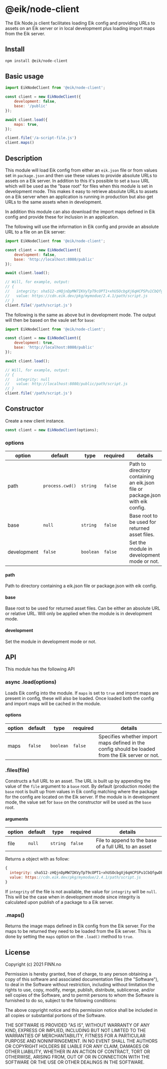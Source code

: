 # @eik/node-client

The Eik Node.js client facilitates loading Eik config and providing URLs to assets on an Eik server or in local development plus loading import maps from the Eik server.

## Install

```sh
npm install @eik/node-client
```

## Basic usage

```js
import EikNodeClient from '@eik/node-client';

const client = new EikNodeClient({
    development: false,
    base: '/public'
});

await client.load({
    maps: true,
});

client.file('/a-script-file.js')
client.maps()
```

## Description

This module will load Eik config from either an `eik.json` file or from values set in `package.json` and then use these values to provide absolute URLs to assets on a Eik server. In addition to this it's possible to set a `base` URL which will be used as the "base root" for files when this module is set in development mode. This makes it easy to retrieve absolute URLs to assets on a Eik server when an application is running in production but also get URLs to the same assets when in development.

In addition this module can also download the import maps defined in Eik config and provide these for inclusion in an application.

The following will use the information in Eik config and provide an absolute URL to a file on an Eik server:

```js
import EikNodeClient from '@eik/node-client';

const client = new EikNodeClient({
    development: false,
    base: 'http://localhost:8080/public'        
});

await client.load();

// Will, for example, output: 
// {
//   integrity: sha512-zHQjnDpMW7IKVyTpT9cOPT1+xhUSOcbgXj6qHCPSPu1CbQfgwDEsIniXU54zDIN71zqmxLSp3hfIljpt69ok0w==
//   value: https://cdn.eik.dev/pkg/mymodue/2.4.1/path/script.js   
// }
client.file('/path/script.js')
```

The following is the same as above but in development mode. The output will then be based on the vaule set for `base`:

```js
import EikNodeClient from '@eik/node-client';

const client = new EikNodeClient({
    development: true,
    base: 'http://localhost:8080/public'        
});

await client.load();

// Will, for example, output: 
// {
//   integrity: null
//   value: http://localhost:8080/public/path/script.js
// }
client.file('/path/script.js')
```

## Constructor

Create a new client instance.

```js
const client = new EikNodeClient(options);
```

### options

| option      | default         | type      | required | details                                                                       |
| ----------- | --------------- | --------- | -------- | ----------------------------------------------------------------------------- |
| path        | `process.cwd()` | `string`  | `false`  | Path to directory containing an eik.json file or package.json with eik config. |
| base        | `null`          | `string`  | `false`  | Base root to be used for returned asset files.                                |
| development | `false`         | `boolean` | `false`  | Set the module in development mode or not.                                    |

#### path

Path to directory containing a eik.json file or package.json with eik config.

#### base

Base root to be used for returned asset files. Can be either an absolute URL or relative URL. Will only be applied when the module is in development mode.

#### development

Set the module in development mode or not.

## API

This module has the following API

### async .load(options)

Loads Eik config into the module. If `maps` is set to `true` and import maps are present in config, these will also be loaded. Once loaded both the config and import maps will be cached in the module.

#### options

| option      | default         | type       | required | details                                                                          |
| ----------- | --------------- | ---------- | -------- | -------------------------------------------------------------------------------- |
| maps        | `false`         | `boolean`  | `false`  | Specifies whether import maps defined in the config should be loaded from the Eik server or not. |


### .files(file)

Constructs a full URL to an asset. The URL is built up by appending the value of the `file` argument to a `base` root. By default (production mode) the `base` root is built up from values in Eik config matching where the package for the config are located on the Eik server. If the module is in development mode, the value set for `base` on the constructor will be used as the `base` root.

#### arguments

| option      | default         | type       | required | details                                                                          |
| ----------- | --------------- | ---------- | -------- | -------------------------------------------------------------------------------- |
| file        | `null`          | `string`   | `false`  | File to append to the base of a full URL to an asset                             |

Returns a object with as follow:

```js
{
  integrity: sha512-zHQjnDpMW7IKVyTpT9cOPT1+xhUSOcbgXj6qHCPSPu1CbQfgwDEsIniXU54zDIN71zqmxLSp3hfIljpt69ok0w==
  value: https://cdn.eik.dev/pkg/mymodue/2.4.1/path/script.js   
}
```

If `integrity` of the file is not available, the value for `integrity` will be `null`. This will be the case when in development mode since integrity is calculated upon publish of a package to a Eik server.

### .maps()

Returns the image maps defined in Eik config from the Eik server. For the maps to be returned they need to be loaded from the Eik server. This is done by setting the `maps` option on the `.load()` method to `true`.

## License

Copyright (c) 2021 FINN.no

Permission is hereby granted, free of charge, to any person obtaining a copy
of this software and associated documentation files (the "Software"), to deal
in the Software without restriction, including without limitation the rights
to use, copy, modify, merge, publish, distribute, sublicense, and/or sell
copies of the Software, and to permit persons to whom the Software is
furnished to do so, subject to the following conditions:

The above copyright notice and this permission notice shall be included in all
copies or substantial portions of the Software.

THE SOFTWARE IS PROVIDED "AS IS", WITHOUT WARRANTY OF ANY KIND, EXPRESS OR
IMPLIED, INCLUDING BUT NOT LIMITED TO THE WARRANTIES OF MERCHANTABILITY,
FITNESS FOR A PARTICULAR PURPOSE AND NONINFRINGEMENT. IN NO EVENT SHALL THE
AUTHORS OR COPYRIGHT HOLDERS BE LIABLE FOR ANY CLAIM, DAMAGES OR OTHER
LIABILITY, WHETHER IN AN ACTION OF CONTRACT, TORT OR OTHERWISE, ARISING FROM,
OUT OF OR IN CONNECTION WITH THE SOFTWARE OR THE USE OR OTHER DEALINGS IN THE
SOFTWARE.
